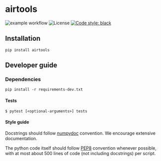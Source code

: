 # airtools
![example workflow](https://github.com/project-bluebird/airtools/actions/workflows/unit-tests.yml/badge.svg)
![License](https://img.shields.io/github/license/project-bluebird/airtools)
[![Code style: black](https://img.shields.io/badge/code%20style-black-000000.svg)](https://github.com/psf/black)

## Installation

```{bash}
pip install airtools
```

## Developer guide

### Dependencies

```{bash}
pip install -r requirements-dev.txt
```

#### Tests

```{bash}
$ pytest [<optional-arguments>] tests
```

#### Style guide

Docstrings should follow [numpydoc](https://numpydoc.readthedocs.io/en/latest/format.html) convention.
We encourage extensive documentation.

The python code itself should follow [PEP8](https://www.python.org/dev/peps/pep-0008/) convention whenever possible, with at most about 500 lines of code (not including docstrings) per script.
